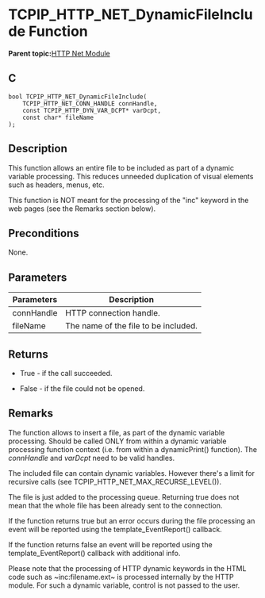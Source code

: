 # TCPIP\_HTTP\_NET\_DynamicFileInclude Function

**Parent topic:**[HTTP Net Module](GUID-4EFEB885-ECF8-44B5-8F23-1D05952E1845.md)

## C

```
bool TCPIP_HTTP_NET_DynamicFileInclude(
    TCPIP_HTTP_NET_CONN_HANDLE connHandle, 
    const TCPIP_HTTP_DYN_VAR_DCPT* varDcpt, 
    const char* fileName
);
```

## Description

This function allows an entire file to be included as part of a dynamic variable processing. This reduces unneeded duplication of visual elements such as headers, menus, etc.

This function is NOT meant for the processing of the "inc" keyword in the web pages \(see the Remarks section below\).

## Preconditions

None.

## Parameters

|Parameters|Description|
|----------|-----------|
|connHandle|HTTP connection handle.|
|fileName|The name of the file to be included.|

## Returns

-   True - if the call succeeded.

-   False - if the file could not be opened.


## Remarks

The function allows to insert a file, as part of the dynamic variable processing. Should be called ONLY from within a dynamic variable processing function context \(i.e. from within a dynamicPrint\(\) function\). The *connHandle* and *varDcpt* need to be valid handles.

The included file can contain dynamic variables. However there's a limit for recursive calls \(see TCPIP\_HTTP\_NET\_MAX\_RECURSE\_LEVEL\(\)\).

The file is just added to the processing queue. Returning true does not mean that the whole file has been already sent to the connection.

If the function returns true but an error occurs during the file processing an event will be reported using the template\_EventReport\(\) callback.

If the function returns false an event will be reported using the template\_EventReport\(\) callback with additional info.

Please note that the processing of HTTP dynamic keywords in the HTML code such as ~inc:filename.ext~ is processed internally by the HTTP module. For such a dynamic variable, control is not passed to the user.

